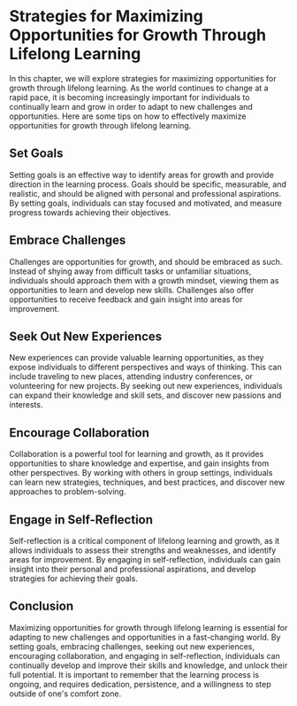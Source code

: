 Strategies for Maximizing Opportunities for Growth Through Lifelong Learning
============================================================================================================================

In this chapter, we will explore strategies for maximizing opportunities for growth through lifelong learning. As the world continues to change at a rapid pace, it is becoming increasingly important for individuals to continually learn and grow in order to adapt to new challenges and opportunities. Here are some tips on how to effectively maximize opportunities for growth through lifelong learning.

Set Goals
---------

Setting goals is an effective way to identify areas for growth and provide direction in the learning process. Goals should be specific, measurable, and realistic, and should be aligned with personal and professional aspirations. By setting goals, individuals can stay focused and motivated, and measure progress towards achieving their objectives.

Embrace Challenges
------------------

Challenges are opportunities for growth, and should be embraced as such. Instead of shying away from difficult tasks or unfamiliar situations, individuals should approach them with a growth mindset, viewing them as opportunities to learn and develop new skills. Challenges also offer opportunities to receive feedback and gain insight into areas for improvement.

Seek Out New Experiences
------------------------

New experiences can provide valuable learning opportunities, as they expose individuals to different perspectives and ways of thinking. This can include traveling to new places, attending industry conferences, or volunteering for new projects. By seeking out new experiences, individuals can expand their knowledge and skill sets, and discover new passions and interests.

Encourage Collaboration
-----------------------

Collaboration is a powerful tool for learning and growth, as it provides opportunities to share knowledge and expertise, and gain insights from other perspectives. By working with others in group settings, individuals can learn new strategies, techniques, and best practices, and discover new approaches to problem-solving.

Engage in Self-Reflection
-------------------------

Self-reflection is a critical component of lifelong learning and growth, as it allows individuals to assess their strengths and weaknesses, and identify areas for improvement. By engaging in self-reflection, individuals can gain insight into their personal and professional aspirations, and develop strategies for achieving their goals.

Conclusion
----------

Maximizing opportunities for growth through lifelong learning is essential for adapting to new challenges and opportunities in a fast-changing world. By setting goals, embracing challenges, seeking out new experiences, encouraging collaboration, and engaging in self-reflection, individuals can continually develop and improve their skills and knowledge, and unlock their full potential. It is important to remember that the learning process is ongoing, and requires dedication, persistence, and a willingness to step outside of one's comfort zone.
